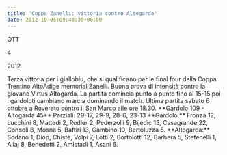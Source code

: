```yaml
---
title: 'Coppa Zanelli: vittoria contro Altogarda'
date: 2012-10-05T09:48:30+00:00
---
```

OTT

4

2012

Terza vittoria per i gialloblu, che si qualificano per le final four della Coppa Trentino AltoAdige memorial Zanelli. Buona prova di intensità contro la giovane Virtus Altogarda. La partita comincia punto a punto fino al 15-15 poi i gardoloti cambiano marcia dominando il match. Ultima partita sabato 6 ottobre a Rovereto contro il San Marco alle ore 18.30. \*\*Gardolo 109 - Altogarda 45\*\* Parziali: 29-17, 29-9, 28-6, 23-13 \*\*Gardolo:\*\* Fronza 12, Lucchini 8, Mattedi 2, Rodler 2, Pederzolli 9, Bijedic 13, Casagrande 22, Consoli 8, Mosna 5, Baftiri 13, Gambino 10, Bertoluzza 5. \*\*Altogarda:\*\* Sodano 1, Diop, Chistè, Volpi 7, Lotti 2, Bortolotti 12, Barbera 5, Stefenelli 1, Aliaj 8, Benedetti 2, Amistadi 1, Asani 6.